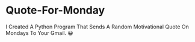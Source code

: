 # Quote-For-Monday
I Created A Python Program That Sends A Random Motivational Quote On Mondays To Your Gmail. 😀
